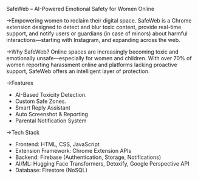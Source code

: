 SafeWeb – AI-Powered Emotional Safety for Women Online

->Empowering women to reclaim their digital space.
  SafeWeb is a Chrome extension designed to detect and blur toxic content, provide real-time support, and notify users or guardians (in case of minors) about 
  harmful interactions—starting with Instagram, and expanding across the web.

->Why SafeWeb?
Online spaces are increasingly becoming toxic and emotionally unsafe—especially for women and children. With over 70% of women reporting harassment online and platforms lacking proactive support, SafeWeb offers an intelligent layer of protection.

->Features
- AI-Based Toxicity Detection.
- Custom Safe Zones.
- Smart Reply Assistant
- Auto Screenshot & Reporting
- Parental Notification System

->Tech Stack
- Frontend: HTML, CSS, JavaScript
- Extension Framework: Chrome Extension APIs
- Backend: Firebase (Authentication, Storage, Notifications)
- AI/ML: Hugging Face Transformers, Detoxify, Google Perspective API
- Database: Firestore (NoSQL)




